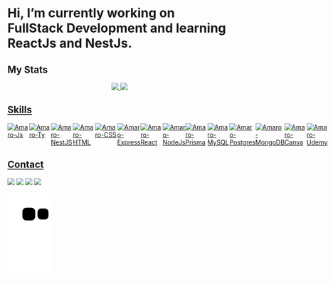 # Hi, I’m currently working on FullStack Development and learning ReactJs and NestJs.


## My Stats
<div align="center" style="display: inline_block">
  <a href="https://github.com/Amaro13">
  <img height="180em" src="https://github-readme-stats.vercel.app/api?username=Amaro13&show_icons=true&theme=dark&include_all_commits=true&count_private=true"/>
  <img height="180em" src="https://github-readme-stats.vercel.app/api/top-langs/?username=Amaro13&layout=compact&langs_count=7&theme=dark"/>
</div>
  
  ## Skills
<div style="display: flex">
  <img align="center" alt="Amaro-Js" src="https://img.shields.io/badge/javascript-%23323330.svg?style=for-the-badge&logo=javascript&logoColor=%23F7DF1E">
  <img align="center" alt="Amaro-Ty" src="https://img.shields.io/badge/typescript-%23007ACC.svg?style=for-the-badge&logo=typescript&logoColor=white">
  <img align="center" alt="Amaro-NestJS" src="https://img.shields.io/badge/nestjs-%23E0234E.svg?style=for-the-badge&logo=nestjs&logoColor=white">
  <img align="center" alt="Amaro-HTML" src="https://img.shields.io/badge/html5-%23E34F26.svg?style=for-the-badge&logo=html5&logoColor=white">
  <img align="center" alt="Amaro-CSS" src="https://img.shields.io/badge/css3-%231572B6.svg?style=for-the-badge&logo=css3&logoColor=white">
  <img align="center" alt="Amaro-Express"  src="https://img.shields.io/badge/express.js-%23404d59.svg?style=for-the-badge&logo=express&logoColor=%2361DAFB">
  <img align="center" alt="Amaro-React"  src="https://img.shields.io/badge/react-%2320232a.svg?style=for-the-badge&logo=react&logoColor=%2361DAFB">
  <img align="center" alt="Amaro-NodeJs" src="https://img.shields.io/badge/node.js-6DA55F?style=for-the-badge&logo=node.js&logoColor=white">
  <img align="center" alt="Amaro-Prisma" src="https://img.shields.io/badge/Prisma-3982CE?style=for-the-badge&logo=Prisma&logoColor=white">  
  <img align="center" alt="Amaro-MySQL"  src="https://img.shields.io/badge/mysql-%2300f.svg?style=for-the-badge&logo=mysql&logoColor=white">
  <img align="center" alt="Amaro-Postgres"  src="https://img.shields.io/badge/postgres-%23316192.svg?style=for-the-badge&logo=postgresql&logoColor=white">
  <img align="center" alt="Amaro-MongoDB"  src="https://img.shields.io/badge/MongoDB-%234ea94b.svg?style=for-the-badge&logo=mongodb&logoColor=white">
  <img align="center" alt="Amaro-Canva"  src="https://img.shields.io/badge/Canva-%2300C4CC.svg?style=for-the-badge&logo=Canva&logoColor=white">
  <img align="center" alt="Amaro-Udemy"  src="https://img.shields.io/badge/Udemy-A435F0?style=for-the-badge&logo=Udemy&logoColor=white">
</div>
  
  ## Contact
 
<div> 
  <a href="https://www.instagram.com/amaroribe" target="_blank"><img src="https://img.shields.io/badge/-Instagram-%23E4405F?style=for-the-badge&logo=instagram&logoColor=white" target="_blank"></a>
  <a href = "mailto:amaro.ribeiro1995@gmail.com"><img src="https://img.shields.io/badge/-Gmail-%23333?style=for-the-badge&logo=gmail&logoColor=white" target="_blank"></a>
  <a href = "mailto:amaro_ribeir0@hotmail.com"><img src="https://img.shields.io/badge/Microsoft_Outlook-0078D4?style=for-the-badge&logo=microsoft-outlook&logoColor=white" target="_blank"></a>
  <a href="https://www.linkedin.com/in/amaroribeiro/" target="_blank"><img src="https://img.shields.io/badge/-LinkedIn-%230077B5?style=for-the-badge&logo=linkedin&logoColor=white" target="_blank"></a> 
 
  ![Snake animation](https://github.com/Amaro13/Amaro13/blob/output/github-contribution-grid-snake.svg)
 
</div>
